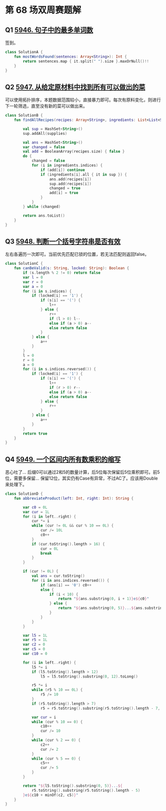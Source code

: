 # 第 68 场双周赛题解

## Q1 [5946. 句子中的最多单词数](https://leetcode-cn.com/problems/maximum-number-of-words-found-in-sentences/)

签到。

```kotlin
class SolutionA {
    fun mostWordsFound(sentences: Array<String>): Int {
        return sentences.map { it.split(" ").size }.maxOrNull()!!
    }
}
```

## Q2 [5947. 从给定原材料中找到所有可以做出的菜](https://leetcode-cn.com/problems/find-all-possible-recipes-from-given-supplies/)

可以使用拓扑排序，本题数据范围较小，直接暴力即可。每次有原料变化，则进行下一轮筛选，直至没有新的菜可以做出来。

```kotlin
class SolutionB {
    fun findAllRecipes(recipes: Array<String>, ingredients: List<List<String>>, supplies: Array<String>): List<String> {

        val sup = HashSet<String>()
        sup.addAll(supplies)

        val ans = HashSet<String>()
        var changed = false
        val add = BooleanArray(recipes.size) { false }
        do {
            changed = false
            for (i in ingredients.indices) {
                if (add[i]) continue
                if (ingredients[i].all { it in sup }) {
                    ans.add(recipes[i])
                    sup.add(recipes[i])
                    changed = true
                    add[i] = true
                }
            }
        } while (changed)

        return ans.toList()
    }
}
```

## Q3 [5948. 判断一个括号字符串是否有效](https://leetcode-cn.com/problems/check-if-a-parentheses-string-can-be-valid/)

左右各遍历一次即可。当前优先匹配已锁的位置，若无法匹配则返回false。

```kotlin
class SolutionC {
    fun canBeValid(s: String, locked: String): Boolean {
        if (s.length % 2 != 0) return false
        var l = 0
        var r = 0
        var a = 0
        for (i in s.indices) {
            if (locked[i] == '1') {
                if (s[i] == '(') {
                    l++
                } else {
                    r++
                    if (l > 0) l--
                    else if (a > 0) a--
                    else return false
                }
            } else {
                a++
            }
        }
        l = 0
        r = 0
        a = 0
        for (i in s.indices.reversed()) {
            if (locked[i] == '1') {
                if (s[i] == '(') {
                    l++
                    if (r > 0) r--
                    else if (a > 0) a--
                    else return false
                } else {
                    r++
                }
            } else {
                a++
            }
        }
        return true
    }
}
```

## Q4 [5949. 一个区间内所有数乘积的缩写](https://leetcode-cn.com/problems/abbreviating-the-product-of-a-range/)

恶心吐了... 后缀0可以通过2和5的数量计算，后5位每次保留后5位乘积即可。前5位，需要多保留... 保留12位，其实仍有Case有异常，不过AC了。应该用Double来处理下。

```kotlin
class SolutionD {
    fun abbreviateProduct(left: Int, right: Int): String {

        var c0 = 0L
        var cur = 1L
        for (i in left..right) {
            cur *= i
            while (cur != 0L && cur % 10 == 0L) {
                cur /= 10L
                c0++
            }
            if (cur.toString().length > 16) {
                cur = 0L
                break
            }
        }

        if (cur != 0L) {
            val ans = cur.toString()
            for (i in ans.indices.reversed()) {
                if (ans[i] == '0') c0++
                else {
                    if (i < 10) {
                        return "${ans.substring(0, i + 1)}e${c0}"
                    } else {
                        return "${ans.substring(0, 5)}...${ans.substring(ans.length - 5, ans.length)}e${c0}"
                    }
                }
            }
        }

        var l5 = 1L
        var r5 = 1L
        var c2 = 0
        var c5 = 0
        var c10 = 0

        for (i in left..right) {
            l5 *= i
            if (l5.toString().length > 12)
                l5 = l5.toString().substring(0, 12).toLong()

            r5 *= i
            while (r5 % 10 == 0L) {
                r5 /= 10
            }
            if (r5.toString().length > 7)
                r5 = r5.toString().substring(r5.toString().length - 7, r5.toString().length).toLong()

            var cur = i
            while (cur % 10 == 0) {
                c10++
                cur /= 10
            }
            while (cur % 2 == 0) {
                c2++
                cur /= 2
            }
            while (cur % 5 == 0) {
                c5++
                cur /= 5
            }
        }

        return "${l5.toString().substring(0, 5)}...${
            r5.toString().substring(r5.toString().length - 5)
        }e${c10 + minOf(c2, c5)}"
    }
}
```